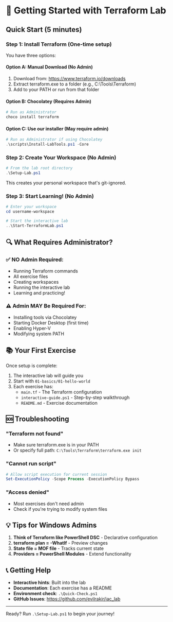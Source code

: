 # 🚀 Getting Started with Terraform Lab

## Quick Start (5 minutes)

### Step 1: Install Terraform (One-time setup)
You have three options:

#### Option A: Manual Download (No Admin)
1. Download from: https://www.terraform.io/downloads
2. Extract terraform.exe to a folder (e.g., C:\Tools\Terraform)
3. Add to your PATH or run from that folder

#### Option B: Chocolatey (Requires Admin)
```powershell
# Run as Administrator
choco install terraform
```

#### Option C: Use our installer (May require admin)
```powershell
# Run as Administrator if using Chocolatey
.\scripts\Install-LabTools.ps1 -Core
```

### Step 2: Create Your Workspace (No Admin)
```powershell
# From the lab root directory
.\Setup-Lab.ps1
```

This creates your personal workspace that's git-ignored.

### Step 3: Start Learning! (No Admin)
```powershell
# Enter your workspace
cd username-workspace

# Start the interactive lab
..\Start-TerraformLab.ps1
```

## 🔍 What Requires Administrator?

### ✅ NO Admin Required:
- Running Terraform commands
- All exercise files
- Creating workspaces
- Running the interactive lab
- Learning and practicing!

### ⚠️ Admin MAY Be Required For:
- Installing tools via Chocolatey
- Starting Docker Desktop (first time)
- Enabling Hyper-V
- Modifying system PATH

## 📚 Your First Exercise

Once setup is complete:

1. The interactive lab will guide you
2. Start with `01-basics/01-hello-world`
3. Each exercise has:
   - `main.tf` - The Terraform configuration
   - `interactive-guide.ps1` - Step-by-step walkthrough
   - `README.md` - Exercise documentation

## 🆘 Troubleshooting

### "Terraform not found"
- Make sure terraform.exe is in your PATH
- Or specify full path: `C:\Tools\Terraform\terraform.exe init`

### "Cannot run script"
```powershell
# Allow script execution for current session
Set-ExecutionPolicy -Scope Process -ExecutionPolicy Bypass
```

### "Access denied" 
- Most exercises don't need admin
- Check if you're trying to modify system files

## 💡 Tips for Windows Admins

1. **Think of Terraform like PowerShell DSC** - Declarative configuration
2. **terraform plan = -WhatIf** - Preview changes
3. **State file = MOF file** - Tracks current state
4. **Providers = PowerShell Modules** - Extend functionality

## 📞 Getting Help

- **Interactive hints**: Built into the lab
- **Documentation**: Each exercise has a README
- **Environment check**: `.\Quick-Check.ps1`
- **GitHub Issues**: https://github.com/evilrakir/iac_lab

---

Ready? Run `.\Setup-Lab.ps1` to begin your journey!